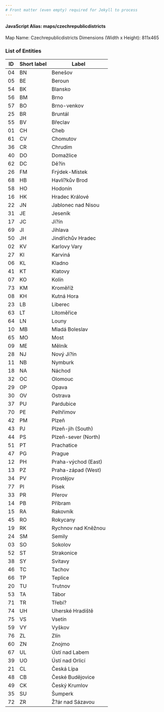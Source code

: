 ```yaml
---
# Front matter (even empty) required for Jekyll to process
---
```


#### JavaScript Alias: maps/czechrepublicdistricts

Map Name: Czechrepublicdistricts
Dimensions (Width x Height): 811x465





### List of Entities

ID | Short label | Label
---|---|---|
04|BN|Benešov
05|BE|Beroun
54|BK|Blansko
56|BM|Brno
57|BO|Brno-venkov
25|BR|Bruntál
55|BV|Břeclav
01|CH|Cheb
61|CV|Chomutov
36|CR|Chrudim
40|DO|Domažlice
62|DC|Dě?ín
26|FM|Frýdek-Místek
68|HB|Havlí?kův Brod
58|HO|Hodonín
16|HK|Hradec Králové
22|JN|Jablonec nad Nisou
31|JE|Jeseník
17|JC|Ji?ín
69|JI|Jihlava
50|JH|Jindřichův Hradec
02|KV|Karlovy Vary
27|KI|Karviná
06|KL|Kladno
41|KT|Klatovy
07|KO|Kolín
73|KM|Kroměříž
08|KH|Kutná Hora
23|LB|Liberec
63|LT|Litoměřice
64|LN|Louny
10|MB|Mladá Boleslav
65|MO|Most
09|ME|Mělník
28|NJ|Nový Ji?ín
11|NB|Nymburk
18|NA|Náchod
32|OC|Olomouc
29|OP|Opava
30|OV|Ostrava
37|PU|Pardubice
70|PE|Pelhřimov
42|PM|Plzeň
43|PJ|Plzeň-jih (South)
44|PS|Plzeň-sever (North)
51|PT|Prachatice
47|PG|Prague
12|PH|Praha-východ (East)
13|PZ|Praha-západ (West)
34|PV|Prostějov
77|PI|Písek
33|PR|Přerov
14|PB|Příbram
15|RA|Rakovník
45|RO|Rokycany
19|RK|Rychnov nad Kněžnou
24|SM|Semily
03|SO|Sokolov
52|ST|Strakonice
38|SY|Svitavy
46|TC|Tachov
66|TP|Teplice
20|TU|Trutnov
53|TA|Tábor
71|TR|Třebí?
74|UH|Uherské Hradiště
75|VS|Vsetín
59|VY|Vyškov
76|ZL|Zlín
60|ZN|Znojmo
67|UL|Ústí nad Labem
39|UO|Ústí nad Orlicí
21|CL|Česká Lípa
48|CB|České Budějovice
49|CK|Český Krumlov
35|SU|Šumperk
72|ZR|Ž?ár nad Sázavou

